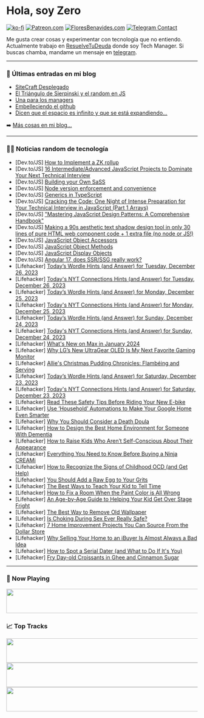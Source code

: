 # Hola, soy Zero

[![ko-fi](https://ko-fi.com/img/githubbutton_sm.svg)](https://ko-fi.com/J3J4N0LUK)
[![Patreon.com](https://img.shields.io/endpoint.svg?url=https%3A%2F%2Fshieldsio-patreon.vercel.app%2Fapi%3Fusername%3Dzerodragon%26type%3Dpatrons&style=for-the-badge)](https://patreon.com/zerodragon)
[![FloresBenavides.com](https://img.shields.io/website?down_message=oops&label=MiBlog&style=for-the-badge&up_message=online&url=https%3A%2F%2Ffloresbenavides.com)](https://floresbenavides.com)
[![Telegram Contact](https://img.shields.io/badge/escr%C3%ADbeme-ZeroDragon-%2326A5E4?style=for-the-badge&logo=telegram)](https://t.me/zerodragon)

Me gusta crear cosas y experimentar con tecnología que no entiendo.
Actualmente trabajo en [ResuelveTuDeuda](http://github.com/resuelve) donde soy Tech Manager.
Si buscas chamba, mandame un mensaje en [telegram](https://t.me/zerodragon).

---

### 📕 Últimas entradas en mi blog
<!-- BLOG-POST-LIST:START -->
- [SiteCraft Desplegado](https://floresbenavides.com/sitecraft-desplegado/)
- [El Triángulo de Sierpinski y el random en JS](https://floresbenavides.com/el-triangulo-de-sierpinski-y-el-random-en-js/)
- [Una para los managers](https://floresbenavides.com/una-para-los-managers/)
- [Embelleciendo el github](https://floresbenavides.com/embelleciendo-el-github/)
- [Dicen que el espacio es infinito y que se está expandiendo…](https://floresbenavides.com/dicen-que-el-espacio-es-infinito-y-que-se-esta-expandiendo/)
<!-- BLOG-POST-LIST:END -->

➡️ [Más cosas en mi blog...](https://floresbenavides.com)

---

### 👨‍💻 Noticias random de tecnología
<!-- TECH-POSTS:START -->
- [Dev.to/JS] [How to Implement a ZK rollup](https://dev.to/thebojda/how-to-implement-a-zk-rollup-1ha9)
- [Dev.to/JS] [16 Intermediate/Advanced JavaScript Projects to Dominate Your Next Technical Interview](https://dev.to/xplodivity/16-intermediateadvanced-javascript-projects-to-dominate-your-next-technical-interview-593n)
- [Dev.to/JS] [Building your Own SaSS](https://dev.to/codingcatdev/building-your-own-sass-3c1n)
- [Dev.to/JS] [Node version enforcement and convenience](https://dev.to/sanjarcode/node-version-enforcement-and-convenience-dfk)
- [Dev.to/JS] [Generics in TypeScript](https://dev.to/usaidpeerzada/generics-in-typescript-5c5e)
- [Dev.to/JS] [Cracking the Code: One Night of Intense Preparation for Your Technical Interview in JavaScript &lpar;Part 1 Arrays&rpar;](https://dev.to/snayyar00/cracking-the-code-one-night-of-intense-preparation-for-your-technical-interview-in-javascript-part-1-arrays-4p3m)
- [Dev.to/JS] [&quot;Mastering JavaScript Design Patterns: A Comprehensive Handbook&quot;](https://dev.to/pinky057/mastering-javascript-design-patterns-a-comprehensive-handbook-3mof)
- [Dev.to/JS] [Making a 90s aesthetic text shadow design tool in only 30 lines of pure HTML web component code + 1 extra file &lpar;no node or JS!&rpar;](https://dev.to/michaelpb/making-a-90s-aesthetic-text-shadow-design-tool-in-only-30-lines-of-pure-html-web-component-code-1-extra-file-no-node-or-js-29p6)
- [Dev.to/JS] [JavaScript Object Accessors](https://dev.to/elaoqby/javascript-object-accessors-2gf4)
- [Dev.to/JS] [JavaScript Object Methods](https://dev.to/elaoqby/javascript-object-methods-3dgf)
- [Dev.to/JS] [JavaScript Display Objects](https://dev.to/elaoqby/javascript-display-objects-58gl)
- [Dev.to/JS] [Angular 17, does SSR/SSG really work?](https://dev.to/codingcatdev/angular-17-does-ssrssg-really-work-54k0)
- [Lifehacker] [Today’s Wordle Hints &lpar;and Answer&rpar; for Tuesday, December 26, 2023](https://lifehacker.com/entertainment/wordle-answer-today-december-26-2023)
- [Lifehacker] [Today&#39;s NYT Connections Hints &lpar;and Answer&rpar; for Tuesday, December 26, 2023](https://lifehacker.com/entertainment/nyt-connections-answer-today-december-26-2023)
- [Lifehacker] [Today’s Wordle Hints &lpar;and Answer&rpar; for Monday, December 25, 2023](https://lifehacker.com/entertainment/wordle-answer-today-december-25-2023)
- [Lifehacker] [Today&#39;s NYT Connections Hints &lpar;and Answer&rpar; for Monday, December 25, 2023](https://lifehacker.com/entertainment/nyt-connections-answer-today-december-25-2023)
- [Lifehacker] [Today’s Wordle Hints &lpar;and Answer&rpar; for Sunday, December 24, 2023](https://lifehacker.com/entertainment/wordle-answer-today-december-24-2023)
- [Lifehacker] [Today&#39;s NYT Connections Hints &lpar;and Answer&rpar; for Sunday, December 24, 2023](https://lifehacker.com/entertainment/nyt-connections-answer-today-december-24-2023)
- [Lifehacker] [What&#39;s New on Max in January 2024](https://lifehacker.com/entertainment/whats-new-on-max-in-january-2024)
- [Lifehacker] [Why LG’s New UltraGear OLED Is My Next Favorite Gaming Monitor](https://lifehacker.com/tech/lg-new-ultragear-oled-monitor)
- [Lifehacker] [Allie&#39;s Christmas Pudding Chronicles: Flambéing and Serving](https://lifehacker.com/food-drink/christmas-pudding-recipe-step-six)
- [Lifehacker] [Today’s Wordle Hints &lpar;and Answer&rpar; for Saturday, December 23, 2023](https://lifehacker.com/entertainment/wordle-answer-today-december-23-2023)
- [Lifehacker] [Today&#39;s NYT Connections Hints &lpar;and Answer&rpar; for Saturday, December 23, 2023](https://lifehacker.com/entertainment/nyt-connections-answer-today-december-23-2023)
- [Lifehacker] [Read These Safety Tips Before Riding Your New E-bike](https://lifehacker.com/health/safety-tips-for-e-bikes)
- [Lifehacker] [Use ‘Household’ Automations to Make Your Google Home Even Smarter](https://lifehacker.com/tech/google-home-automations-household-and-personal-routines)
- [Lifehacker] [Why You Should Consider a Death Doula](https://lifehacker.com/what-does-a-death-doula-do)
- [Lifehacker] [How to Design the Best Home Environment for Someone With Dementia](https://lifehacker.com/home-design-for-someone-with-dementia)
- [Lifehacker] [How to Raise Kids Who Aren’t Self-Conscious About Their Appearance](https://lifehacker.com/how-to-raise-kids-who-are-not-self-conscious-about-appearance)
- [Lifehacker] [Everything You Need to Know Before Buying a Ninja CREAMi](https://lifehacker.com/everything-to-know-before-buying-a-ninja-creami)
- [Lifehacker] [How to Recognize the Signs of Childhood OCD &lpar;and Get Help&rpar;](https://lifehacker.com/how-to-recognize-the-signs-of-childhood-ocd)
- [Lifehacker] [You Should Add a Raw Egg to Your Grits](https://lifehacker.com/add-a-raw-egg-to-grits)
- [Lifehacker] [The Best Ways to Teach Your Kid to Tell Time](https://lifehacker.com/how-to-teach-your-kid-to-tell-time)
- [Lifehacker] [How to Fix a Room When the Paint Color is All Wrong](https://lifehacker.com/how-to-fix-a-room-when-the-paint-color-is-all-wrong)
- [Lifehacker] [An Age-by-Age Guide to Helping Your Kid Get Over Stage Fright](https://lifehacker.com/age-by-age-guide-to-helping-kids-overcome-stage-fright)
- [Lifehacker] [The Best Way to Remove Old Wallpaper](https://lifehacker.com/how-to-remove-old-wallpaper)
- [Lifehacker] [Is Choking During Sex Ever Really Safe?](https://lifehacker.com/is-choking-during-sex-safe)
- [Lifehacker] [7 Home Improvement Projects You Can Source From the Dollar Store](https://lifehacker.com/home-improvement-projects-you-can-source-from-the-dollar-store)
- [Lifehacker] [Why Selling Your Home to an iBuyer Is Almost Always a Bad Idea](https://lifehacker.com/selling-your-home-to-an-ibuyer-is-almost-always-a-bad-idea)
- [Lifehacker] [How to Spot a Serial Dater &lpar;and What to Do If It&#39;s You&rpar;](https://lifehacker.com/how-to-spot-a-serial-dater)
- [Lifehacker] [Fry Day-old Croissants in Ghee and Cinnamon Sugar](https://lifehacker.com/croissant-cinnamon-toast-recipe)<!-- TECH-POSTS:END -->

---

### 🎵 Now Playing
<a href="https://spotify-now-playing-dun.vercel.app/now-playing?open"><img src="https://spotify-now-playing-dun.vercel.app/now-playing" width="540" height="64"></a>

### 📈 Top Tracks
<a href="https://spotify-now-playing-dun.vercel.app/top-tracks?i=1&open"><img src="https://spotify-now-playing-dun.vercel.app/top-tracks?i=1" width="540" height="64"></a>
<a href="https://spotify-now-playing-dun.vercel.app/top-tracks?i=2&open"><img src="https://spotify-now-playing-dun.vercel.app/top-tracks?i=2" width="540" height="64"></a>
<a href="https://spotify-now-playing-dun.vercel.app/top-tracks?i=3&open"><img src="https://spotify-now-playing-dun.vercel.app/top-tracks?i=3" width="540" height="64"></a>
